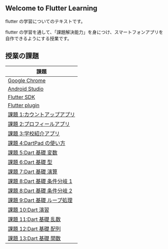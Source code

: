 ## Welcome to Flutter Learning

flutter の学習についてのテキストです。

flutter の学習を通して、「課題解決能力」を身につけ、スマートフォンアプリを自作できるようにする授業です。

## 授業の課題

| 課題                                               |
| -------------------------------------------------- |
| [Google Chrome](learning/chrome.md)                |
| [Android Studio](learning/android.md)              |
| [Flutter SDK](learning/flutter1.md)                |
| [Flutter plugin](learning/flutter2.md)             |
| [課題 1:カウントアップアプリ](learning/project.md) |
| [課題 2:プロフィールアプリ](learning/profile.md)   |
| [課題 3:学校紹介アプリ](learning/introduce.md)     |
| [課題 4:DartPad の使い方](learning/dart1.md)       |
| [課題 5:Dart 基礎 変数](learning/dart2.md)         |
| [課題 6:Dart 基礎 型](learning/dart3.md)           |
| [課題 7:Dart 基礎 演算](learning/dart4.md)         |
| [課題 8:Dart 基礎 条件分岐 1](learning/dart5.md)   |
| [課題 8:Dart 基礎 条件分岐 2](learning/dart6.md)   |
| [課題 9:Dart 基礎 ループ処理](learning/dart7.md)   |
| [課題 10:Dart 演習](learning/dart8.md)             |
| [課題 11:Dart 基礎 乱数](learning/dart9.md)        |
| [課題 12:Dart 基礎 配列](learning/dart10.md)       |
| [課題 13:Dart 基礎 関数](learning/dart11.md)       |

